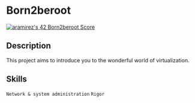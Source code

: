 # Born2beroot
[![aramirez's 42 Born2beroot Score](https://badge42.vercel.app/api/v2/cl6y65hc100490gl7reg9ecj1/project/2515338)](https://github.com/JaeSeoKim/badge42)

## Description
This project aims to introduce you to the wonderful world of virtualization.

## Skills
`Network & system administration`
`Rigor`

